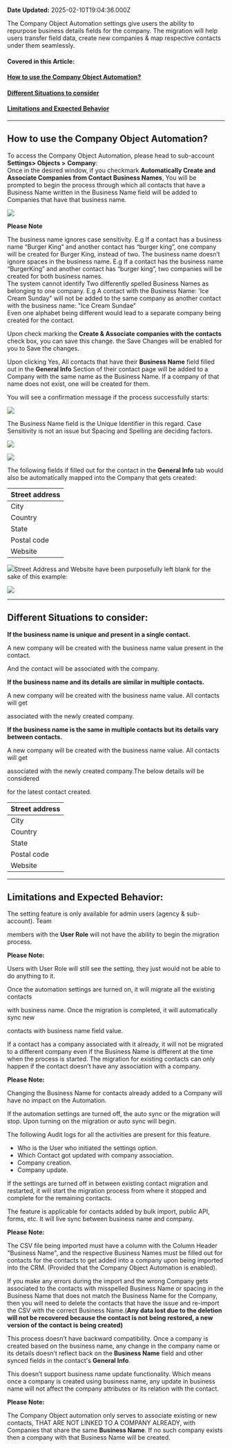 **Date Updated:** 2025-02-10T19:04:36.000Z

The Company Object Automation settings give users the ability to repurpose business details fields for the company. The migration will help users transfer field data, create new companies & map respective contacts under them seamlessly.

  
#### **Covered in this Article:**

#### [How to use the Company Object Automation?](https://help.gohighlevel.com/a/solutions/articles/48001228591?portalId=48000045315#How-to-use-the-Company-Object-Automation?)

#### [Different Situations to consider](https://help.gohighlevel.com/a/solutions/articles/48001228591?portalId=48000045315#Different-Situations-to-consider%3A)

#### [Limitations and Expected Behavior](https://help.gohighlevel.com/a/solutions/articles/48001228591?portalId=48000045315#Limitations-and-Expected-Behavior%3A)

---

## **How to use the Company Object Automation?**

To access the Company Object Automation, please head to sub-account **Settings> Objects >** **Company**:  
Once in the desired window, if you checkmark **Automatically Create and Associate Companies from Contact Business Names**, You will be prompted to begin the process through which all contacts that have a Business Name written in the Business Name field will be added to Companies that have that business name.

![](https://s3.amazonaws.com/cdn.freshdesk.com/data/helpdesk/attachments/production/155041315021/original/v0FRrY72n64gm2vwIkCH_tSB7kAR6ZeteQ.png?1739194429)

**Please Note**

The business name ignores case sensitivity. E.g If a contact has a business name “Burger King” and another contact has “burger king”, one company will be created for Burger King, instead of two. The business name doesn’t ignore spaces in the business name. E.g If a contact has the business name “BurgerKing” and another contact has “burger king”, two companies will be created for both business names.   
The system cannot identify Two differently spelled Business Names as belonging to one company. E.g A contact with the Business Name: 'Ice Cream Sunday" will not be added to the same company as another contact with the business name: "Ice Cream Sundae"   
Even one alphabet being different would lead to a separate company being created for the contact.

  
Upon check marking the **Create & Associate companies with the contacts** check box, you can save this change. the Save Changes will be enabled for you to Save the changes.

  
Upon clicking Yes, All contacts that have their **Business Name** field filled out in the **General Info** Section of their contact page will be added to a Company with the same name as the Business Name. If a company of that name does not exist, one will be created for them.  
  
You will see a confirmation message if the process successfully starts:  
  
![](https://s3.amazonaws.com/cdn.freshdesk.com/data/helpdesk/attachments/production/155041315045/original/hpsDDhyAsWl1Z8GmhYn6sRh-gh29-y43PA.png?1739194463)  
  
  
The Business Name field is the Unique Identifier in this regard. Case Sensitivity is not an issue but Spacing and Spelling are deciding factors. 

![](https://s3.amazonaws.com/cdn.freshdesk.com/data/helpdesk/attachments/production/48271707249/original/KG8veGT7R7SMcMz1Efp7fWbQyN1xiVn3wQ.png?1672131506)

  
![](https://s3.amazonaws.com/cdn.freshdesk.com/data/helpdesk/attachments/production/48271707245/original/aaxyEsY-Sr9jtrfOjneAVqTqvl3M2DrQ0A.png?1672131504)

  
The following fields if filled out for the contact in the **General Info** tab would also be automatically mapped into the Company that gets created:
  
  
| Street address |
| -------------- |
| City           |
| Country        |
| State          |
| Postal code    |
| Website        |
  
  
![](https://s3.amazonaws.com/cdn.freshdesk.com/data/helpdesk/attachments/production/48271707252/original/xbfZrt9uUGchHGz84HOdFtpqfSk3ANfZgA.png?1672131506)Street Address and Website have been purposefully left blank for the sake of this example:  
  
![](https://s3.amazonaws.com/cdn.freshdesk.com/data/helpdesk/attachments/production/48271707250/original/IZXpZ7QzPQQBvjC2K6q2-aaqS4wosi-_-g.png?1672131506)

  
---

## **Different Situations to consider:**

  
**If the business name is unique and present in a single contact.**

  
A new company will be created with the business name value present in the contact. 

And the contact will be associated with the company.

  
**If the business name and its details are similar in multiple contacts.**

  
A new company will be created with the business name value. All contacts will get 

associated with the newly created company.

  
**If the business name is the same in multiple contacts but its details vary between contacts.** 

  
A new company will be created with the business name value. All contacts will get 

associated with the newly created company.The below details will be considered 

for the latest contact created.

  
| Street address |
| -------------- |
| City           |
| Country        |
| State          |
| Postal code    |
| Website        |

---

## **Limitations and Expected Behavior:**

  
The setting feature is only available for admin users (agency & sub-account). Team 

members with the **User Role** will not have the ability to begin the migration process.

 **Please Note:**

Users with User Role will still see the setting, they just would not be able to do anything to it.
  
  
Once the automation settings are turned on, it will migrate all the existing contacts 

with business name. Once the migration is completed, it will automatically sync new

contacts with business name field value.  
  
If a contact has a company associated with it already, it will not be migrated to a different company even if the Business Name is different at the time when the process is started. The migration for existing contacts can only happen if the contact doesn’t have any association with a company.

  
 **Please Note:**

Changing the Business Name for contacts already added to a Company will have no impact on the Automation.
  
  
If the automation settings are turned off, the auto sync or the migration will stop. Upon turning on the migration or auto sync will begin. 

  
The following Audit logs for all the activities are present for this feature.

* Who is the User who initiated the settings option.
* Which Contact got updated with company association.
* Company creation.
* Company update.

If the settings are turned off in between existing contact migration and restarted, it will start the migration process from where it stopped and complete for the remaining contacts.

  
The feature is applicable for contacts added by bulk import, public API, forms, etc. It will live sync between business name and company.

  
**Please Note:**

The CSV file being imported must have a column with the Column Header "Business Name", and the respective Business Names must be filled out for contacts for the contacts to get added into a company upon being imported into the CRM. (Provided that the Company Object Automation is enabled).   
  
If you make any errors during the import and the wrong Company gets associated to the contacts with misspelled Business Name or spacing in the Business Name that does not match the Business Name for the Company, then you will need to delete the contacts that have the issue and re-import the CSV with the correct Business Name.(**Any data lost due to the deletion will not be recovered because the contact is not being restored, a new version of the contact is being created)**
  
  
This process doesn’t have backward compatibility. Once a company is created based on the business name, any change in the company name or its details doesn’t reflect back on the **Business Name** field and other synced fields in the contact's **General Info**.

This doesn’t support business name update functionality. Which means once a company is created using business name, any update in business name will not affect the company attributes or its relation with the contact. 

  
**Please Note:**

The Company Object automation only serves to associate existing or new contacts, THAT ARE NOT LINKED TO A COMPANY ALREADY, with Companies that share the same **Business Name**. If no such company exists then a company with that Business Name will be created.

  